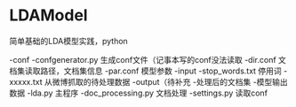 # LDAModel
简单基础的LDA模型实践，python

-conf
	-confgenerator.py		生成conf文件（记事本写的conf没法读取
	-dir.conf				文档集读取路径，文档集信息
	-par.conf				模型参数
-input
	-stop_words.txt			停用词
	-xxxxx.txt				从微博抓取的待处理数据
-output（待补充
	-处理后的文档集
	-模型输出数据
-lda.py						主程序
-doc_processing.py			文档处理
-settings.py					读取conf